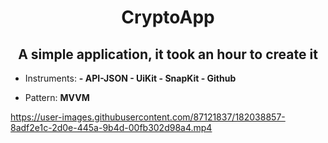 <h1 align="center">CryptoApp</h1>

<h2 align="center">A simple application, it took an hour to create it</h2>

- Instruments: **- API-JSON - UiKit - SnapKit - Github**

- Pattern: **MVVM**



https://user-images.githubusercontent.com/87121837/182038857-8adf2e1c-2d0e-445a-9b4d-00fb302d98a4.mp4

